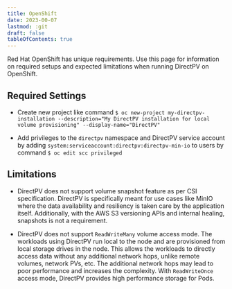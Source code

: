 ```yaml
---
title: OpenShift
date: 2023-00-07
lastmod: :git
draft: false
tableOfContents: true
---
```


Red Hat OpenShift has unique requirements.
Use this page for information on required setups and expected limitations when running DirectPV on OpenShift.

## Required Settings

* Create new project like command `$ oc new-project my-directpv-installation --description="My DirectPV installation for local volume provisioning" --display-name="DirectPV"`

* Add privileges to the `directpv` namespace and DirectPV service account by adding `system:serviceaccount:directpv:directpv-min-io` to users by command `$ oc edit scc privileged`

## Limitations

* DirectPV does not support volume snapshot feature as per CSI specification. 
  DirectPV is specifically meant for use cases like MinIO where the data availability and resiliency is taken care by the application itself. 
  Additionally, with the AWS S3 versioning APIs and internal healing, snapshots is not a requirement.

* DirectPV does not support `ReadWriteMany` volume access mode. 
  The workloads using DirectPV run local to the node and are provisioned from local storage drives in the node. 
  This allows the workloads to directly access data without any additional network hops, unlike remote volumes, network PVs, etc. 
  The additional network hops may lead to poor performance and increases the complexity. 
  With `ReadWriteOnce` access mode, DirectPV provides high performance storage for Pods.